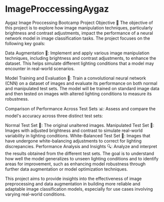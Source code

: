 # ImageProccessingAygaz
Aygaz Image Proccessing Bootcamp
Project Objective 🔭 The objective of this project is to explore how image manipulation techniques, particularly brightness and contrast adjustments, impact the performance of a neural network model in image classification tasks. The project focuses on the following key goals:

Data Augmentation 🌟: Implement and apply various image manipulation techniques, including brightness and contrast adjustments, to enhance the dataset. This helps simulate different lighting conditions that a model may encounter in real-world scenarios.

Model Training and Evaluation 🧠: Train a convolutional neural network (CNN) on a dataset of images and evaluate its performance on both normal and manipulated test sets. The model will be trained on standard image data and then tested on images with altered lighting conditions to measure its robustness.

Comparison of Performance Across Test Sets 📊: Assess and compare the model's accuracy across three distinct test sets:

Normal Test Set 📸: The original unaltered images. Manipulated Test Set 🌅: Images with adjusted brightness and contrast to simulate real-world variability in lighting conditions. White-Balanced Test Set 🎨: Images that have undergone white-balancing adjustments to correct for lighting discrepancies. Performance Analysis and Insights 🔍: Analyze and interpret the results obtained from the different test sets. The goal is to understand how well the model generalizes to unseen lighting conditions and to identify areas for improvement, such as enhancing model robustness through further data augmentation or model optimization techniques.

This project aims to provide insights into the effectiveness of image preprocessing and data augmentation in building more reliable and adaptable image classification models, especially for use cases involving varying real-world conditions.
